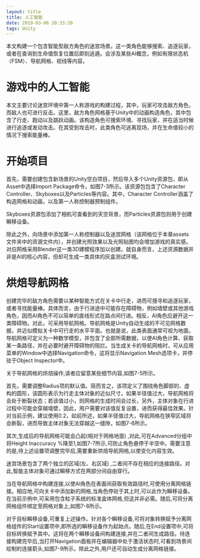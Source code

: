 ```yaml
---
layout: title
title: 人工智能
date: 2019-03-06 20:33:20
tags: Unity
---
```

本文构建一个包含智能型敌方角色的迷宫场景。这一类角色能够搜索、追逐玩家，或者在查询到生命值恢复位置后即刻逃遁。会涉及某些AI概念，例如有限状态机（FSM）、导航网格、视线等内容。

<!--more-->

# 游戏中的人工智能

本文主要讨论迷宫环境中第一人称游戏的构建过程，其中，玩家可攻击敌方角色，而敌人也可进行反击。这里，敌方角色网格基于Unity中的动画构造角色，其中包含了行走、跑动以及跳跃动画。该构造角色可搜索环境、寻找玩家，并在适当时候进行追逐或发动攻击。在其受到攻击时，此类角色可逃离现场，并在生命值较小的情况下搜索能量棒。


# 开始项目

首先，需要创建包含新场景的Unity空白项目，然后导入多个Unity资源包，即从Asset中选择Import Package命令，如图7-3所示。该资源包包含了Character Controller、Skyboxes以及Particles等内容。其中，Character Controller涵盖了构造网格和动画，以及第一人称控制器预制组件。

Skyboxes资源包添加了相机可查看到的天空背景，而Particles资源包则用于创建瞬移设备。

除此之外，向场景中添加第一人称控制器以及迷宫网格（该网格位于本章assets文件夹中的资源文件内），并创建光照效果以及光照贴图均会增加游戏的真实感。对应网格采用Blender这一类3D建模程序加以创建。就自身而言，上述资源数据并非是AI的核心内容，但却可生成一类具体的灰盒测试环境。

# 烘焙导航网格
创建完毕的敌方角色需要以某种智能方式在关卡中行走，进而可搜寻和追逐玩家，或者寻找能量棒。具体而言，由于行进途中可能存在障碍物，例如墙壁或其他游戏角色，因而AI角色不可以简单的直线形式在路点间行进。相反，AI角色应避开这一类障碍物。对此，可采用导航网格。导航网格是Unity自动生成的不可见网格数据，并近似模拟关卡中可行走的水平平面。也就是说，此类表面通常可视为地面。导航网格可定义为一种数学模型，并包含了全部所需数据，以使AI角色计算、获取某一条路径，并在必要时避开障碍物的阻拦。当生成关卡的导航网格时，可从应用菜单的Window中选择Navigation命令，这将显示Navigation Mesh选项卡，并停驻于Object Inspector中。

关于导航网格的烘焙操作,读者应留意某些细节内容,如图7-5所示。

首先，需要调整Radius项的默认值。简而言之，该项定义了围绕角色脚部的、虚构的圆形，该圆形表示为行走主体对象的近似尺寸。如果半径值过大，导航网格将会处于断裂状态；若该值过小，则网格的生成时间会过长，另外，主体对象在行进过程中可能会穿越墙壁，因此，用户需要对该值反复设置，进而获得最佳效果。针对当前示例，建议使用0.2，如前所述，如果半径值过大，导航网格在狭窄区域将会断裂，进而导致主体对象无法穿越这一缝隙，如图7-6所示。


其次,生成后的导航网格可能会凸起(相对于网格地面) ,对此,可在Advanced分组中将Height Inaccuracy %降至1,如图7-7所示,可防止角色悬停于半空中。需要注意的是,待上述设置项调整完毕后,需要重新烘焙导航网格,以使变化内容生效。

迷宫场景包含了两个独立的区域(左、右区域) ,二者间不存在相应的连接路径。对此,智能主体对象可通过瞬移方式在两部分间自由穿行。

当在导航网格中构建连接,以使AI角色在表面间获取有效路径时,可使用分离网格链接。相应地,可向关卡中添加新的网格,当角色停驻于其上时,可以此作为瞬移设备。在当前示例中,可采用包含粒子系统的标准盒体网格,但这并非必需。随后,可将分离网格组件绑定至网格对象上,如图7-8所示。

对于目标瞬移设备,可重复上述操作。针对各个瞬移设备,可将对象转换赋予分离网格组件的Start设置项中,即所选的瞬移设备作为起始点。随后,在End设置项中,可将目标转换赋予其中。这将在两个瞬移设备间构建连接,并在二者间生成路径。待连接构建完毕后,当打开Navigation面板并在编辑器中处于激活状态时,可看到场景间绘制的连接箭头,如图7-9所示。除此之外,用户还可自动生成分离网格链接。
